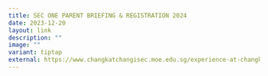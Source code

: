 ```yaml
---
title: SEC ONE PARENT BRIEFING & REGISTRATION 2024
date: 2023-12-20
layout: link
description: ""
image: ""
variant: tiptap
external: https://www.changkatchangisec.moe.edu.sg/experience-at-changkat/secondaryone/
---
```

